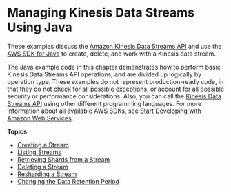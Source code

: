 # Managing Kinesis Data Streams Using Java<a name="working-with-streams"></a>

These examples discuss the [Amazon Kinesis Data Streams API](http://docs.aws.amazon.com/kinesis/latest/APIReference/) and use the [AWS SDK for Java](https://aws.amazon.com/sdk-for-java/) to create, delete, and work with a Kinesis data stream\.

The Java example code in this chapter demonstrates how to perform basic Kinesis Data Streams API operations, and are divided up logically by operation type\. These examples do not represent production\-ready code, in that they do not check for all possible exceptions, or account for all possible security or performance considerations\. Also, you can call the [Kinesis Data Streams API](http://docs.aws.amazon.com/kinesis/latest/APIReference/) using other different programming languages\. For more information about all available AWS SDKs, see [Start Developing with Amazon Web Services](https://aws.amazon.com/developers/getting-started/)\.

**Topics**
+ [Creating a Stream](kinesis-using-sdk-java-create-stream.md)
+ [Listing Streams](kinesis-using-sdk-java-list-streams.md)
+ [Retrieving Shards from a Stream](kinesis-using-sdk-java-retrieve-shards.md)
+ [Deleting a Stream](kinesis-using-sdk-java-delete-stream.md)
+ [Resharding a Stream](kinesis-using-sdk-java-resharding.md)
+ [Changing the Data Retention Period](kinesis-extended-retention.md)